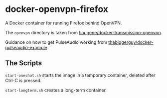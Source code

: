 # docker-openvpn-firefox

A Docker container for running Firefox behind OpenVPN.

The `openvpn` directory is taken from [haugene/docker-transmission-openvpn](https://github.com/haugene/docker-transmission-openvpn).

Guidance on how to get PulseAudio working from [thebiggerguy/docker-pulseaudio-example](https://github.com/TheBiggerGuy/docker-pulseaudio-example).

## The Scripts

`start-oneshot.sh` starts the image in a temporary container, deleted after Ctrl-C is pressed.

`start-longterm.sh` creates a long-term container.
